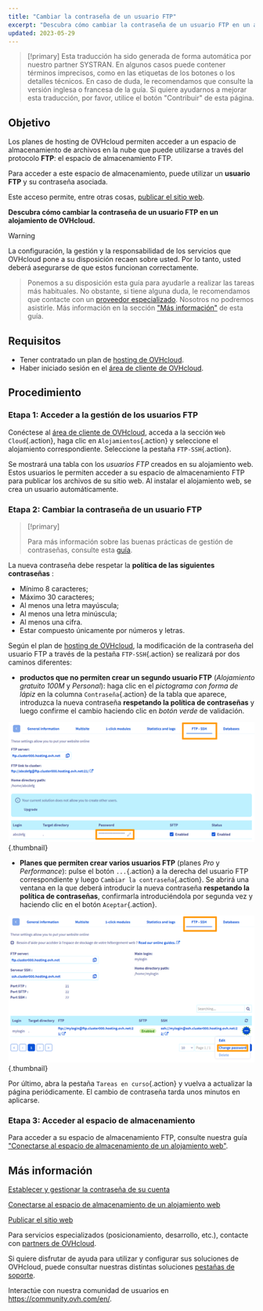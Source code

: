 ```yaml
---
title: "Cambiar la contraseña de un usuario FTP"
excerpt: "Descubra cómo cambiar la contraseña de un usuario FTP en un alojamiento de OVHcloud"
updated: 2023-05-29
---
```


> [!primary]
> Esta traducción ha sido generada de forma automática por nuestro partner SYSTRAN. En algunos casos puede contener términos imprecisos, como en las etiquetas de los botones o los detalles técnicos. En caso de duda, le recomendamos que consulte la versión inglesa o francesa de la guía. Si quiere ayudarnos a mejorar esta traducción, por favor, utilice el botón "Contribuir" de esta página.
>

## Objetivo

Los planes de hosting de OVHcloud permiten acceder a un espacio de almacenamiento de archivos en la nube que puede utilizarse a través del protocolo **FTP**: el espacio de almacenamiento FTP.

Para acceder a este espacio de almacenamiento, puede utilizar un **usuario FTP** y su contraseña asociada.

Este acceso permite, entre otras cosas, [publicar el sitio web](/pages/web_cloud/web_hosting/hosting_how_to_get_my_website_online).

**Descubra cómo cambiar la contraseña de un usuario FTP en un alojamiento de OVHcloud.**

> [!warning]
>
La configuración, la gestión y la responsabilidad de los servicios que OVHcloud pone a su disposición recaen sobre usted. Por lo tanto, usted deberá asegurarse de que estos funcionan correctamente.
>
> Ponemos a su disposición esta guía para ayudarle a realizar las tareas más habituales. No obstante, si tiene alguna duda, le recomendamos que contacte con un [proveedor especializado](https://partner.ovhcloud.com/es-es/directory/). Nosotros no podremos asistirle. Más información en la sección ["Más información"](#go-further) de esta guía.
>

## Requisitos

- Tener contratado un plan de [hosting de OVHcloud](https://www.ovhcloud.com/es-es/web-hosting/).
- Haber iniciado sesión en el [área de cliente de OVHcloud](https://www.ovh.com/auth/?action=gotomanager&from=https://www.ovh.es/&ovhSubsidiary=es).

## Procedimiento

### Etapa 1: Acceder a la gestión de los usuarios FTP

Conéctese al [área de cliente de OVHcloud](https://www.ovh.com/auth/?action=gotomanager&from=https://www.ovh.es/&ovhSubsidiary=es), acceda a la sección `Web Cloud`{.action}, haga clic en `Alojamientos`{.action} y seleccione el alojamiento correspondiente. Seleccione la pestaña `FTP-SSH`{.action}.

Se mostrará una tabla con los *usuarios FTP* creados en su alojamiento web. Estos usuarios le permiten acceder a su espacio de almacenamiento FTP para publicar los archivos de su sitio web. Al instalar el alojamiento web, se crea un usuario automáticamente.

### Etapa 2: Cambiar la contraseña de un usuario FTP

> [!primary]
>
> Para más información sobre las buenas prácticas de gestión de contraseñas, consulte esta [guía](/pages/account_and_service_management/account_information/manage-ovh-password).
>

La nueva contraseña debe respetar la **política de las siguientes contraseñas** :

- Mínimo 8 caracteres;
- Máximo 30 caracteres;
- Al menos una letra mayúscula;
- Al menos una letra minúscula;
- Al menos una cifra.
- Estar compuesto únicamente por números y letras.

Según el plan de [hosting de OVHcloud](https://www.ovhcloud.com/es-es/web-hosting/), la modificación de la contraseña del usuario FTP a través de la pestaña `FTP-SSH`{.action} se realizará por dos caminos diferentes:

- **productos que no permiten crear un segundo usuario FTP** (*Alojamiento gratuito 100M* y *Personal*): haga clic en el *pictograma con forma de lápiz* en la columna `Contraseña`{.action} de la tabla que aparece, introduzca la nueva contraseña **respetando la política de contraseñas** y luego confirme el cambio haciendo clic en *botón verde* de validación.

![change-ftp-password-step1-perso](images/change-ftp-password-step1-perso.png){.thumbnail}

- **Planes que permiten crear varios usuarios FTP** (planes *Pro* y *Performance*): pulse el botón `...`{.action} a la derecha del usuario FTP correspondiente y luego `Cambiar la contraseña`{.action}. Se abrirá una ventana en la que deberá introducir la nueva contraseña **respetando la política de contraseñas**, confirmarla introduciéndola por segunda vez y haciendo clic en el botón `Aceptar`{.action}.

![change-ftp-password-step1-pro](images/change-ftp-password-step1-pro.png){.thumbnail}

Por último, abra la pestaña `Tareas en curso`{.action} y vuelva a actualizar la página periódicamente. El cambio de contraseña tarda unos minutos en aplicarse.

### Etapa 3: Acceder al espacio de almacenamiento

Para acceder a su espacio de almacenamiento FTP, consulte nuestra guía ["Conectarse al espacio de almacenamiento de un alojamiento web"](/pages/web_cloud/web_hosting/ftp_connection).

## Más información <a name="go-further"></a>

[Establecer y gestionar la contraseña de su cuenta](/pages/account_and_service_management/account_information/manage-ovh-password)

[Conectarse al espacio de almacenamiento de un alojamiento web](/pages/web_cloud/web_hosting/ftp_connection)

[Publicar el sitio web](/pages/web_cloud/web_hosting/hosting_how_to_get_my_website_online)

Para servicios especializados (posicionamiento, desarrollo, etc.), contacte con [partners de OVHcloud](https://partner.ovhcloud.com/es-es/directory/).

Si quiere disfrutar de ayuda para utilizar y configurar sus soluciones de OVHcloud, puede consultar nuestras distintas soluciones [pestañas de soporte](https://www.ovhcloud.com/es-es/support-levels/).

Interactúe con nuestra comunidad de usuarios en <https://community.ovh.com/en/>.